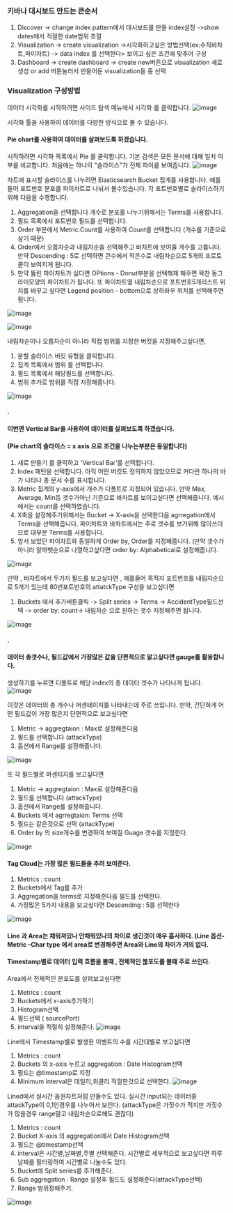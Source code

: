### 키바나 대시보드 만드는 큰순서
1. Discover -> change index pattern에서 대시보드를 만들 index설정 ->show dates에서 적절한 date범위 조절
2. Visualization -> create visualization ->시각화하고싶은 방법선택(ex:수직바차트,파이차트) -> data index 를 선택한다> 보이고 싶은 조건에 맞추어 구성
3. Dashboard -> create dashboard -> create new버튼으로 visualization 새로 생성 or add 버튼눌러서 만들어둔 visualization들 중 선택


### Visualization 구성방법
데이터 시각화를 시작하려면 사이드 탐색 메뉴에서 시각화 를 클릭합니다.
![image](https://user-images.githubusercontent.com/50091802/83533995-3e8fa700-a52b-11ea-81bf-a80712492467.png)

시각화 툴을 사용하여 데이터를 다양한 방식으로 볼 수 있습니다.
#### Pie chart를 사용하여 데이터를 살펴보도록 하겠습니다.
시작하려면 시각화 목록에서 Pie 를 클릭합니다. 기본 검색은 모든 문서에 대해 일치 여부를 비교합니다. 처음에는 하나의 "슬라이스"가 전체 파이를 보여줍니다.
![image](https://user-images.githubusercontent.com/50091802/83534779-3be18180-a52c-11ea-8c5a-098002370d89.png)

차트에 표시할 슬라이스를 나누려면 Elasticsearch Bucket 집계를 사용합니다. 예를 들어 포트번호 분포를 파이차트로 나눠서 볼수있습니다.
각 포트번호별로 슬라이스하기 위해 다음을 수행합니다.

1. Aggregation을 선택합니다 개수로 분포를 나누기위해서는 Terms를 사용합니다.
2. 필드 목록에서 포트번호 필드를 선택합니다.
3. Order 부분에서 Metric:Count를 사용하여 Count를 선택합니다 (개수를 기준으로 삼기 때문)
4. Order에서 오름차순과 내림차순을 선택해주고 바차트에 보여줄 개수를 고릅니다. 만약 Descending : 5로 선택하면 큰수에서 작은수로 내림차순으로 5개의 프로토콜이 보여지게 됩니다.
5. 만약 뚫린 파이차트가 싫다면 OPtions - Donut부분을 선택해제 해주면 꽉찬 동그라미모양의 파이차트가 됩니다.
또 파이차트옆 내림차순으로 포트번호5개리스트 위치를 바꾸고 싶다면 Legend position - bottom으로 상하좌우 위치를 선택해주면 됩니다.

![image](https://user-images.githubusercontent.com/50091802/83536112-c8407400-a52d-11ea-8545-7d3f10928b1e.png)

![image](https://user-images.githubusercontent.com/50091802/83536367-15244a80-a52e-11ea-8424-8d1522de4adb.png)


내림차순이나 오름차순이 아니라 직접 범위를 지정한 버킷을 지정해주고싶다면,
1. 분할 슬라이스 버킷 유형을 클릭합니다.
2. 집계 목록에서 범위 를 선택합니다.
3. 필드 목록에서 해당필드를 선택합니다.
4. 범위 추가로 범위를 직접 지정해줍니다.

![image](https://user-images.githubusercontent.com/50091802/83537000-f1adcf80-a52e-11ea-8852-51c62f2daf18.png)




####  .
#### 이번엔 Vertical Bar을 사용하여 데이터를 살펴보도록 하겠습니다.
#### (Pie chart의 슬라이스 = x axis 으로 조건을 나누는부분은 동일합니다)

1. 새로 만들기 를 클릭하고 'Vertical Bar’를 선택합니다.
2. Index 패턴을 선택합니다. 아직 어떤 버킷도 정의하지 않았으므로 커다란 하나의 바가 나타나 총 문서 수를 표시합니다.
3. Metric 집계의 y-axis에서 개수가 디폴트로 지정되어 있습니다. 만약 Max, Average, Min등 갯수가아닌 기준으로 바차트를 보이고싶다면 선택해줍니다. 예시에서는 count를 선택하였습니다.
4. X축을 설정해주기위해서는 Bucket -> X-axis을 선택한다음 agrregation에서 Terms을 선택해줍니다. 파이차트와 바차트에서는 주로 갯수를 보기위해 많이쓰이므로 대부분 Terms를 사용합니다.
5. 앞서 보았던 파이차트와 동일하게 Order by, Order를 지정해줍니다.
(만약 갯수가 아니라 알파벳순으로 나열하고싶다면 order by: Alphabetical로 설정해줍니다.

![image](https://user-images.githubusercontent.com/50091802/83538557-e9ef2a80-a530-11ea-9708-661aaefd6752.png)

만약 , 바차트에서 두가지 필드를 보고싶다면 , 예를들어 목적지 포트번호를 내림차순으로 5개가 있는데 80번포트번호의 attatckType 구성을 보고싶다면
1. Buckets 에서 추가버튼클릭 -> Split series -> Terms -> AccidentType필드선택 -> order by: count-> 내림차순 으로 원하는 갯수 지정해주면 됩니다.

![image](https://user-images.githubusercontent.com/50091802/83543182-02624380-a537-11ea-8da6-773dd47c8911.png)
#### .
#### 데이터 총갯수나, 필드값에서 가장많은 값을 단편적으로 알고싶다면 gauge를 활용합니다.

생성하기를 누르면 디폴트로 해당 index의 총 데이터 갯수가 나타나게 됩니다.
![image](https://user-images.githubusercontent.com/50091802/83543579-93d1b580-a537-11ea-9c75-de968c5213c5.png)

이것은 데이터의 총 개수나 퍼센테이지를 나타내는데 주로 쓰입니다.
만약, 간단하게 어떤 필드값이 가장 많은지 단편적으로 보고싶다면
1. Metric -> aggregtaion : Max로 설정해준다음
2. 필드를 선택합니다 (attackType)
3. 옵션에서 Range를 설정해줍니다.

![image](https://user-images.githubusercontent.com/50091802/83545149-c54b8080-a539-11ea-87e1-5649259e34ef.png)

또 각 필드별로 퍼센티지를 보고싶다면
1. Metric -> aggregtaion : Max로 설정해준다음
2. 필드를 선택합니다 (attackType)
3. 옵션에서 Range를 설정해줍니다.
4. Buckets 에서 agrregtaion: Terms 선택
5. 필드는 같은것으로 선택 (attackType)
6. Order by 의 size개수를 변경하여 보여질 Guage 갯수를 지정한다.

![image](https://user-images.githubusercontent.com/50091802/83545911-dea0fc80-a53a-11ea-8a77-0eb705c1af45.png)


#### Tag Cloud는 가장 많은 필드들을 추려 보여준다.

1. Metrics : count
2. Buckets에서  Tag를 추가
3. Aggregation을 terms로 지정해준다음 필드를 선택한다.
4. 가장많은 5가지 내용을 보고싶다면 Descending : 5를 선택한다

![image](https://user-images.githubusercontent.com/50091802/83547181-cc27c280-a53c-11ea-80db-b9a69ed4b110.png)


#### Line 과 Area는 채워져있나 안채워있나의 차이로 생긴것이 매우 흡사하다. (Line 옵션- Metric -Char type 에서 area로 변경해주면 Area와 Line의 차이가 거의 없다.
#### Timestamp별로 데이터 입력 흐름을 볼때 , 전체적인 붆포도를 볼떄 주로 쓰인다.

Area에서 전체적인 분포도를 살펴보고싶다면

1. Metrics : count
2. Buckets에서 x-axis추가하기
3. Histogram선택
4. 필드선택 ( sourcePort)
5. interval을 적절히 설정해준다.
![image](https://user-images.githubusercontent.com/50091802/83548335-9388e880-a53e-11ea-9987-4a8916ed600b.png)

Line에서 Timestamp별로 발생한 이벤트의 수를 시간대별로 보고싶다면

1. Metrics : count
2. Buckets 의 x-axis 누르고 aggregation : Date Histogram선택
3. 필드는 @timestamp로 지정
4. Minimum interval은 데일리,위클리 적절한것으로 선택한다.
![image](https://user-images.githubusercontent.com/50091802/83549321-18283680-a540-11ea-8fe7-035ba28a4a3f.png)


Lined에서 실시간 음원차트처럼 만들수도 있다. 실시간 input되는 데이터중 attackType이 0,1인경우를 나누어서 보인다. (attackType은 가짓수가 적지만 가짓수가 많을경우 range말고 내림차순으로해도 괜찮다)
1. Metrics : count
2. Bucket X-axis 의 aggregation에서 Date Histogram선택
3. 필드는 @timestamp선택
4. interval은 시간별,날짜별,주별  선택해준다. 시간별로 세부적으로 보고싶다면 하루날짜를 필터링하여 시간별로 나눌수도 있다.
5. Bucket에 Split series를 추가해준다.
6. Sub aggregation : Range 설정후  필드도 설정해준다(attackType선택)
7. Range 범위정해주기.

![image](https://user-images.githubusercontent.com/50091802/83552486-d3eb6500-a544-11ea-9721-a565f73d8d1f.png)





